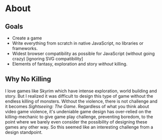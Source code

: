 # About

## Goals
- Create a game
- Write everything from scratch in native JavaScript, no libraries or frameworks.
- Widest browser compatibility as possible for JavaScript (without going crazy) [ignoring SVG compatibility]
- Elements of fantasy, exploration and story *without* killing.  


## Why No Killing
I love games like Skyrim which have intense exploration, world building and story.  But I realized it was difficult to design this type of game without the endless killing of monsters.  Without the violence, there is not challenge and it becomes *Sightseeing: The Game*.  Regardless of what you think about video game violence, it's undeniable game design has over-relied on the killing-mechanic to give game play challenge, preventing boredom, to the point where we barely even consider the possibility of designing these games any other way.  So this seemed like an interesting challenge from a design standpoint.
